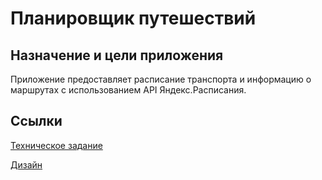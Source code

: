 # Планировщик путешествий

## Назначение и цели приложения
Приложение предоставляет расписание транспорта и информацию о маршрутах с использованием API Яндекс.Расписания.

## Ссылки
[Техническое задание](https://github.com/Krzhnr/travel_schedule/tree/main)

[Дизайн](https://clck.ru/397v4M)